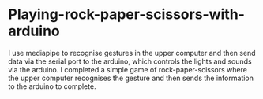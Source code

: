 # Playing-rock-paper-scissors-with-arduino
I use mediapipe to recognise gestures in the upper computer and then send data via the serial port to the arduino, which controls the lights and sounds via the arduino. I completed a simple game of rock-paper-scissors where the upper computer recognises the gesture and then sends the information to the arduino to complete.
